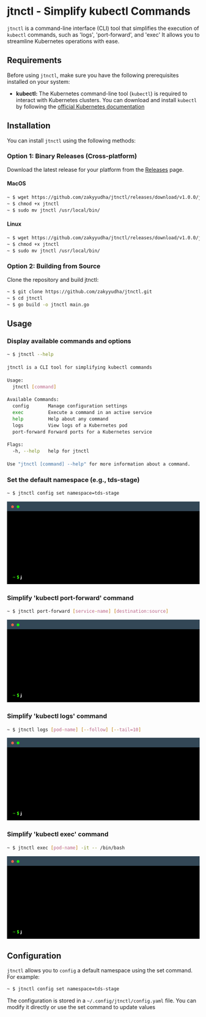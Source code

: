 # jtnctl - Simplify kubectl Commands

`jtnctl` is a command-line interface (CLI) tool that simplifies the execution of `kubectl` commands, such as 'logs', 'port-forward', and 'exec'  It allows you to streamline Kubernetes operations with ease.
## Requirements

Before using `jtnctl`, make sure you have the following prerequisites installed on your system:

- **kubectl:** The Kubernetes command-line tool (`kubectl`) is required to interact with Kubernetes clusters. You can download and install `kubectl` by following the [official Kubernetes documentation](https://kubernetes.io/docs/tasks/tools/install-kubectl/)

## Installation

You can install `jtnctl` using the following methods:

### Option 1: Binary Releases (Cross-platform)

Download the latest release for your platform from the [Releases](https://github.com/zakyyudha/jtnctl/releases) page.

#### MacOS
```bash
~ $ wget https://github.com/zakyyudha/jtnctl/releases/download/v1.0.0/jtnctl_v1.0.0_darwin -O jtnctl
~ $ chmod +x jtnctl
~ $ sudo mv jtnctl /usr/local/bin/
```

#### Linux
```bash
~ $ wget https://github.com/zakyyudha/jtnctl/releases/download/v1.0.0/jtnctl_v1.0.0_linux_amd64 -O jtnctl
~ $ chmod +x jtnctl
~ $ sudo mv jtnctl /usr/local/bin/
```

### Option 2: Building from Source
Clone the repository and build jtnctl:
```bash
~ $ git clone https://github.com/zakyyudha/jtnctl.git
~ $ cd jtnctl
~ $ go build -o jtnctl main.go
```

## Usage
### Display available commands and options
```bash
~ $ jtnctl --help

jtnctl is a CLI tool for simplifying kubectl commands

Usage:
  jtnctl [command]

Available Commands:
  config       Manage configuration settings
  exec         Execute a command in an active service
  help         Help about any command
  logs         View logs of a Kubernetes pod
  port-forward Forward ports for a Kubernetes service

Flags:
  -h, --help   help for jtnctl

Use "jtnctl [command] --help" for more information about a command.
```

### Set the default namespace (e.g., tds-stage)
```bash
~ $ jtnctl config set namespace=tds-stage
```
![config-set](./docs/config-set.gif)

### Simplify 'kubectl port-forward' command
```bash
~ $ jtnctl port-forward [service-name] [destination:source]
```
![config-set](./docs/port-forward.gif)

### Simplify 'kubectl logs' command
```bash
~ $ jtnctl logs [pod-name] [--follow] [--tail=10]
```
![config-set](./docs/logs.gif)

### Simplify 'kubectl exec' command
```bash
~ $ jtnctl exec [pod-name] -it -- /bin/bash
```
![config-set](./docs/exec.gif)

## Configuration
`jtnctl` allows you to `config` a default namespace using the set command. For example:
```bash
~ $ jtnctl config set namespace=tds-stage
```

The configuration is stored in a `~/.config/jtnctl/config.yaml` file. You can modify it directly or use the set command to update values
